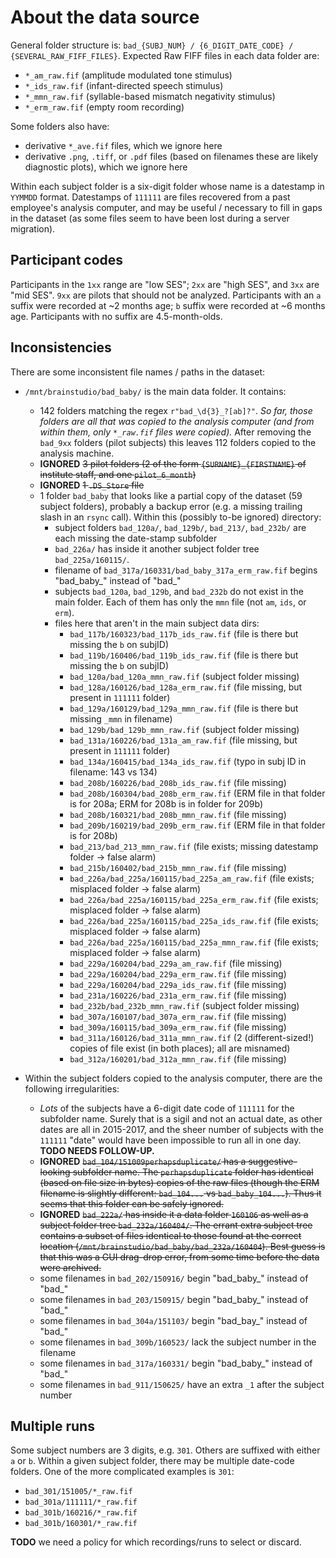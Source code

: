 # About the data source

General folder structure is: `bad_{SUBJ_NUM} / {6_DIGIT_DATE_CODE} / {SEVERAL_RAW_FIFF_FILES}`.
Expected Raw FIFF files in each data folder are:

- `*_am_raw.fif` (amplitude modulated tone stimulus)
- `*_ids_raw.fif` (infant-directed speech stimulus)
- `*_mmn_raw.fif` (syllable-based mismatch negativity stimulus)
- `*_erm_raw.fif` (empty room recording)

Some folders also have:

- derivative `*_ave.fif` files, which we ignore here
- derivative `.png`, `.tiff`, or `.pdf` files (based on filenames these are likely
  diagnostic plots), which we ignore here

Within each subject folder is a six-digit folder whose name is a datestamp in `YYMMDD` format.
Datestamps of `111111` are files recovered from a past employee's analysis computer,
and may be useful / necessary to fill in gaps in the dataset (as some files seem to have been lost during a server migration).

## Participant codes

Participants in the `1xx` range are "low SES"; `2xx` are "high SES", and `3xx` are "mid SES".
`9xx` are pilots that should not be analyzed.
Participants with an `a` suffix were recorded at ~2 months age; `b` suffix were recorded at ~6 months age.
Participants with no suffix are 4.5-month-olds.

## Inconsistencies

There are some inconsistent file names / paths in the dataset:

- `/mnt/brainstudio/bad_baby/` is the main data folder. It contains:
    - 142 folders matching the regex `r"bad_\d{3}_?[ab]?"`.
      *So far, those folders are all that was copied to the analysis computer
      (and from within them, only `*_raw.fif` files were copied).*
      After removing the `bad_9xx` folders (pilot subjects) this leaves 112 folders copied to the analysis machine.
    - **IGNORED** ~~3 pilot folders (2 of the form `{SURNAME}_{FIRSTNAME}` of institute staff, and
      one `pilot_6_month`)~~
    - **IGNORED** ~~1 `.DS_Store` file~~
    - 1 folder `bad_baby` that looks like a partial copy of the dataset (59 subject
      folders), probably a backup error (e.g. a missing trailing slash in an `rsync`
      call). Within this (possibly to-be ignored) directory:
        - subject folders `bad_120a/`, `bad_129b/`, `bad_213/`, `bad_232b/` are each missing the date-stamp subfolder
        - `bad_226a/` has inside it another subject folder tree `bad_225a/160115/`.
        - filename of `bad_317a/160331/bad_baby_317a_erm_raw.fif` begins "bad_baby_" instead of "bad_"
        - subjects `bad_120a`, `bad_129b`, and `bad_232b` do not exist in the main folder.
          Each of them has only the `mmn` file (not `am`, `ids`, or `erm`).
        - files here that aren't in the main subject data dirs:
            - `bad_117b/160323/bad_117b_ids_raw.fif` (file is there but missing the `b` on subjID)
            - `bad_119b/160406/bad_119b_ids_raw.fif` (file is there but missing the `b` on subjID)
            - `bad_120a/bad_120a_mmn_raw.fif` (subject folder missing)
            - `bad_128a/160126/bad_128a_erm_raw.fif` (file missing, but present in `111111` folder)
            - `bad_129a/160129/bad_129a_mmn_raw.fif` (file is there but missing `_mmn` in filename)
            - `bad_129b/bad_129b_mmn_raw.fif` (subject folder missing)
            - `bad_131a/160226/bad_131a_am_raw.fif` (file missing, but present in `111111` folder)
            - `bad_134a/160415/bad_134a_ids_raw.fif` (typo in subj ID in filename: 143 vs 134)
            - `bad_208b/160226/bad_208b_ids_raw.fif` (file missing)
            - `bad_208b/160304/bad_208b_erm_raw.fif` (ERM file in that folder is for 208a; ERM for 208b is in folder for 209b)
            - `bad_208b/160321/bad_208b_mmn_raw.fif` (file missing)
            - `bad_209b/160219/bad_209b_erm_raw.fif` (ERM file in that folder is for 208b)
            - `bad_213/bad_213_mmn_raw.fif` (file exists; missing datestamp folder → false alarm)
            - `bad_215b/160402/bad_215b_mmn_raw.fif` (file missing)
            - `bad_226a/bad_225a/160115/bad_225a_am_raw.fif` (file exists; misplaced folder → false alarm)
            - `bad_226a/bad_225a/160115/bad_225a_erm_raw.fif` (file exists; misplaced folder → false alarm)
            - `bad_226a/bad_225a/160115/bad_225a_ids_raw.fif` (file exists; misplaced folder → false alarm)
            - `bad_226a/bad_225a/160115/bad_225a_mmn_raw.fif` (file exists; misplaced folder → false alarm)
            - `bad_229a/160204/bad_229a_am_raw.fif` (file missing)
            - `bad_229a/160204/bad_229a_erm_raw.fif` (file missing)
            - `bad_229a/160204/bad_229a_ids_raw.fif` (file missing)
            - `bad_231a/160226/bad_231a_erm_raw.fif` (file missing)
            - `bad_232b/bad_232b_mmn_raw.fif` (subject folder missing)
            - `bad_307a/160107/bad_307a_erm_raw.fif` (file missing)
            - `bad_309a/160115/bad_309a_erm_raw.fif` (file missing)
            - `bad_311a/160126/bad_311a_mmn_raw.fif` (2 (different-sized!) copies of file exist (in both places); all are misnamed)
            - `bad_312a/160201/bad_312a_mmn_raw.fif` (file missing)

- Within the subject folders copied to the analysis computer, there are the following
  irregularities:
    - *Lots* of the subjects have a 6-digit date code of `111111` for the subfolder name.
      Surely that is a sigil and not an actual date, as other dates are all in
      2015-2017, and the sheer number of subjects with the `111111` "date" would have
      been impossible to run all in one day. **TODO NEEDS FOLLOW-UP.**
    - **IGNORED** ~~`bad_104/151009perhapsduplicate/` has a suggestive-looking subfolder name. The
      `perhapsduplicate` folder has identical (based on file size in bytes) copies of
      the raw files (though the ERM filename is slightly different: `bad_104...` vs
      `bad_baby_104...`). Thus it seems that this folder can be safely ignored.~~
    - **IGNORED** ~~`bad_222a/` has inside it a data folder `160106` as well as a subject folder tree
      `bad_232a/160404/`. The errant extra subject tree contains a subset of files
      identical to those found at the correct location
      (`/mnt/brainstudio/bad_baby/bad_232a/160404`). Best guess is that this was a GUI
      drag-drop error, from some time before the data were archived.~~
    - some filenames in `bad_202/150916/` begin "bad_baby_" instead of "bad_"
    - some filenames in `bad_203/150915/` begin "bad_baby_" instead of "bad_"
    - some filenames in `bad_304a/151103/` begin "bad_bay_" instead of "bad_"
    - some filenames in `bad_309b/160523/` lack the subject number in the filename
    - some filenames in `bad_317a/160331/` begin "bad_baby_" instead of "bad_"
    - some filenames in `bad_911/150625/` have an extra `_1` after the subject number

## Multiple runs

Some subject numbers are 3 digits, e.g. `301`. Others are suffixed with either `a` or `b`.
Within a given subject folder, there may be multiple date-code folders. One of the more
complicated examples is `301`:

- `bad_301/151005/*_raw.fif`
- `bad_301a/111111/*_raw.fif`
- `bad_301b/160216/*_raw.fif`
- `bad_301b/160301/*_raw.fif`

**TODO** we need a policy for which recordings/runs to select or discard.
